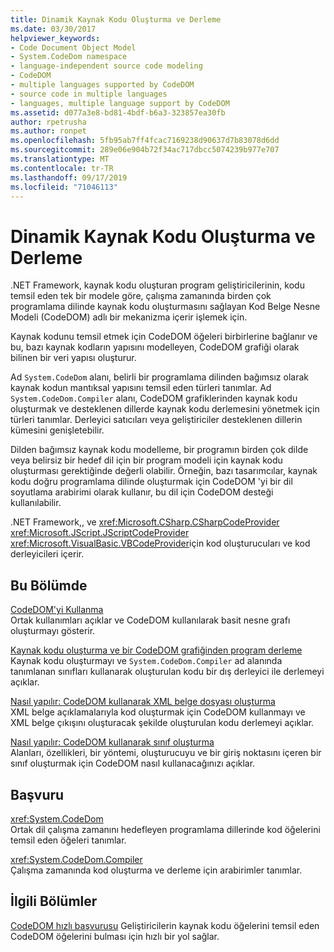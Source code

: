 ```yaml
---
title: Dinamik Kaynak Kodu Oluşturma ve Derleme
ms.date: 03/30/2017
helpviewer_keywords:
- Code Document Object Model
- System.CodeDom namespace
- language-independent source code modeling
- CodeDOM
- multiple languages supported by CodeDOM
- source code in multiple languages
- languages, multiple language support by CodeDOM
ms.assetid: d077a3e8-bd81-4bdf-b6a3-323857ea30fb
author: rpetrusha
ms.author: ronpet
ms.openlocfilehash: 5fb95ab7ff4fcac7169238d90637d7b83078d6dd
ms.sourcegitcommit: 289e06e904b72f34ac717dbcc5074239b977e707
ms.translationtype: MT
ms.contentlocale: tr-TR
ms.lasthandoff: 09/17/2019
ms.locfileid: "71046113"
---
```

# <a name="dynamic-source-code-generation-and-compilation"></a>Dinamik Kaynak Kodu Oluşturma ve Derleme
.NET Framework, kaynak kodu oluşturan program geliştiricilerinin, kodu temsil eden tek bir modele göre, çalışma zamanında birden çok programlama dilinde kaynak kodu oluşturmasını sağlayan Kod Belge Nesne Modeli (CodeDOM) adlı bir mekanizma içerir işlemek için.  
  
 Kaynak kodunu temsil etmek için CodeDOM öğeleri birbirlerine bağlanır ve bu, bazı kaynak kodların yapısını modelleyen, CodeDOM grafiği olarak bilinen bir veri yapısı oluşturur.  
  
 Ad `System.CodeDom` alanı, belirli bir programlama dilinden bağımsız olarak kaynak kodun mantıksal yapısını temsil eden türleri tanımlar. Ad `System.CodeDom.Compiler` alanı, CodeDOM grafiklerinden kaynak kodu oluşturmak ve desteklenen dillerde kaynak kodu derlemesini yönetmek için türleri tanımlar. Derleyici satıcıları veya geliştiriciler desteklenen dillerin kümesini genişletebilir.  
  
 Dilden bağımsız kaynak kodu modelleme, bir programın birden çok dilde veya belirsiz bir hedef dil için bir program modeli için kaynak kodu oluşturması gerektiğinde değerli olabilir. Örneğin, bazı tasarımcılar, kaynak kodu doğru programlama dilinde oluşturmak için CodeDOM 'yi bir dil soyutlama arabirimi olarak kullanır, bu dil için CodeDOM desteği kullanılabilir.  
  
 .NET Framework,, ve <xref:Microsoft.CSharp.CSharpCodeProvider> <xref:Microsoft.JScript.JScriptCodeProvider> <xref:Microsoft.VisualBasic.VBCodeProvider>için kod oluşturucuları ve kod derleyicileri içerir.  
  
## <a name="in-this-section"></a>Bu Bölümde  
 [CodeDOM'yi Kullanma](using-the-codedom.md)  
 Ortak kullanımları açıklar ve CodeDOM kullanılarak basit nesne grafı oluşturmayı gösterir.  
  
 [Kaynak kodu oluşturma ve bir CodeDOM grafiğinden program derleme](generating-and-compiling-source-code-from-a-codedom-graph.md)  
 Kaynak kodu oluşturmayı ve `System.CodeDom.Compiler` ad alanında tanımlanan sınıfları kullanarak oluşturulan kodu bir dış derleyici ile derlemeyi açıklar.  
  
 [Nasıl yapılır: CodeDOM kullanarak XML belge dosyası oluşturma](how-to-create-an-xml-documentation-file-using-codedom.md)  
 XML belge açıklamalarıyla kod oluşturmak için CodeDOM kullanmayı ve XML belge çıkışını oluşturacak şekilde oluşturulan kodu derlemeyi açıklar.  
  
 [Nasıl yapılır: CodeDOM kullanarak sınıf oluşturma](how-to-create-a-class-using-codedom.md)  
 Alanları, özellikleri, bir yöntemi, oluşturucuyu ve bir giriş noktasını içeren bir sınıf oluşturmak için CodeDOM nasıl kullanacağınızı açıklar.  
  
## <a name="reference"></a>Başvuru  
 <xref:System.CodeDom>  
 Ortak dil çalışma zamanını hedefleyen programlama dillerinde kod öğelerini temsil eden öğeleri tanımlar.  
  
 <xref:System.CodeDom.Compiler>  
 Çalışma zamanında kod oluşturma ve derleme için arabirimler tanımlar.  
  
## <a name="related-sections"></a>İlgili Bölümler  
 [CodeDOM hızlı başvurusu](https://docs.microsoft.com/previous-versions/dotnet/netframework-4.0/f1dfsbhc(v=vs.100))  
 Geliştiricilerin kaynak kodu öğelerini temsil eden CodeDOM öğelerini bulması için hızlı bir yol sağlar.
